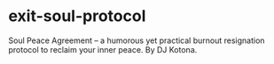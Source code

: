# exit-soul-protocol
Soul Peace Agreement – a humorous yet practical burnout resignation protocol to reclaim your inner peace. By DJ Kotona.
